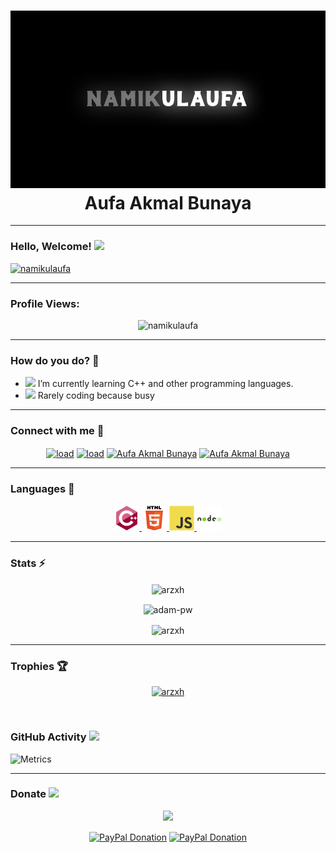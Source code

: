 <h1 align="center">
    <img src="./namikulaufa.gif" alt="Cant Load Image"/>
Aufa Akmal Bunaya
</h1>

------
### Hello, Welcome! <img src="https://github.com/TheDudeThatCode/TheDudeThatCode/blob/master/Assets/Hi.gif" width="29px">
<a href="https://twitter.com/Yufa_Bunaya" target="blank"><img src="https://img.shields.io/twitter/follow/Yufa_Bunaya?logo=twitter&style=for-the-badge" alt="namikulaufa" /></a>

------

### Profile Views:
<p align="center"> <img src="https://komarev.com/ghpvc/?username=namikulaufa&label=Profile%20views&color=0e75b6&style=flat"
    alt="namikulaufa" /> 
  </p>

------

### How do you do? 🤔
- <img src="https://github.com/TheDudeThatCode/TheDudeThatCode/blob/master/Assets/Developer.gif" width="29px"> I’m currently learning C++ and other programming languages.
- <img src="https://github.com/TheDudeThatCode/TheDudeThatCode/blob/master/Assets/Developer.gif" width="29px"> Rarely coding because busy

------

### Connect with me 💬
<p align="center">
  <a href="https://www.facebook.com/fa.yufa.5" target="blank"><img align="center"
      src="https://raw.githubusercontent.com/rahuldkjain/github-profile-readme-generator/master/src/images/icons/Social/facebook.svg"
      alt="load" height="30" width="40" /></a> 
  <a href="https://instagram.com/namikulaufa" target="blank"><img align="center"
      src="https://raw.githubusercontent.com/rahuldkjain/github-profile-readme-generator/master/src/images/icons/Social/instagram.svg"
      alt="load" height="30" width="40" /></a> 
  <a href="https://www.linkedin.com/in/aufa-akmal-bunaya-4767b6161/" target="blank"><img align="center"
      src="https://raw.githubusercontent.com/rahuldkjain/github-profile-readme-generator/master/src/images/icons/Social/linked-in-alt.svg"
      alt="Aufa Akmal Bunaya" height="30" width="40" /></a> 
  <a href="https://wa.me/6285217835752" target="blank"><img align="center"
      src="https://raw.githubusercontent.com/rahuldkjain/github-profile-readme-generator/master/src/images/icons/Social/whatsapp.svg"
      alt="Aufa Akmal Bunaya" height="30" width="40" /></a>  
</p>

------

### Languages 🚀
<p align="center"> <a href="https://www.w3schools.com/cpp/" target="_blank" rel="noreferrer">
    <img src="https://raw.githubusercontent.com/devicons/devicon/master/icons/cplusplus/cplusplus-original.svg"
      alt="cplusplus" width="40" height="40" /> </a> <a href="https://www.w3.org/html/" target="_blank" rel="noreferrer"> <img
      src="https://raw.githubusercontent.com/devicons/devicon/master/icons/html5/html5-original-wordmark.svg"
      alt="html5" width="40" height="40" /> </a> <a href="https://developer.mozilla.org/en-US/docs/Web/JavaScript" target="_blank"
    rel="noreferrer"> <img
      src="https://raw.githubusercontent.com/devicons/devicon/master/icons/javascript/javascript-original.svg"
      alt="javascript" width="40" height="40" /> </a> <a href="https://nodejs.org" target="_blank" rel="noreferrer"> <img
      src="https://raw.githubusercontent.com/devicons/devicon/master/icons/nodejs/nodejs-original-wordmark.svg"
      alt="nodejs" width="40" height="40" /> </a> </p>

------

### Stats ⚡
<p align="center"><img align="center" src="https://github-readme-stats.vercel.app/api?username=namikulaufa&show_icons=true&locale=en&bg_color=0d1117&text_color=ffffff&repo=convoychat"
    alt="arzxh" /></p>
<p align="center"><img align="center" src="https://github-readme-streak-stats.herokuapp.com/?user=namikulaufa&theme=dark&background=0d1117&date_format=M%20j%5B%2C%20Y%5D" alt="adam-pw" /></p>
<p align="center"><img align="center"
    src="https://github-readme-stats.vercel.app/api/top-langs?username=namikulaufa&show_icons=true&locale=en&bg_color=0d1117&text_color=ffffff&layout=compact"
    alt="arzxh" 
    bg_color=#808080/></p>

------

### Trophies 🏆
<p align="center"> <a href="https://github.com/ryo-ma/github-profile-trophy"><img
      src="https://github-profile-trophy.vercel.app/?username=namikulaufa&bg_color=0d1117&text_color=ffffff" alt="arzxh" /></a> </p>
<p align="left"> <a href="https://twitter.com/" target="blank"><img
      src="https://img.shields.io/twitter/follow/?logo=twitter&style=for-the-badge" alt="" /></a> </p>

### GitHub Activity <img src="https://github.com/TheDudeThatCode/TheDudeThatCode/blob/master/Assets/Developer.gif" width="29px">

![Metrics](https://metrics.lecoq.io/namikulaufa?template=classic&repositories.forks=true&languages=1&languages.colors=github&languages.threshold=0%25&config.timezone=Asia%2FJakarta)
      
------

### Donate <img src="https://github.com/TheDudeThatCode/TheDudeThatCode/blob/master/Assets/Handshake.gif" width="35px">
<p align="center"><img src="https://svgur.com/i/Vtt.svg"></p>
<p align="center">
    <a href="https://paypal.me/mhmdrfl" target="blank"><img align="center"
      src="https://camo.githubusercontent.com/8e89d20419f7babe62aff7e14fca01635ff807cacc549e2a94baabadc4d77349/68747470733a2f2f696d672e736869656c64732e696f2f62616467652f737570706f72742d50617950616c2d626c75653f6c6f676f3d50617950616c267374796c653d666c61742d737175617265266c6162656c3d446f6e617465"
      alt="PayPal Donation" /></a>
    <a href="https://paypal.me/mhmdrfl" target="blank"><img align="center"
      src="https://camo.githubusercontent.com/8e89d20419f7babe62aff7e14fca01635ff807cacc549e2a94baabadc4d77349/68747470733a2f2f696d672e736869656c64732e696f2f62616467652f737570706f72742d50617950616c2d626c75653f6c6f676f3d50617950616c267374796c653d666c61742d737175617265266c6162656c3d446f6e617465"
      alt="PayPal Donation" /></a>
  </p>
